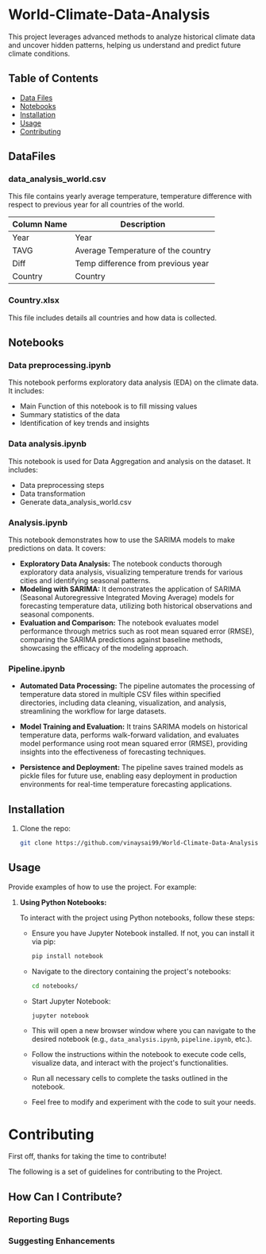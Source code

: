 # World-Climate-Data-Analysis

This project leverages advanced methods to analyze historical climate data and uncover hidden patterns, helping us understand and predict future climate conditions.

## Table of Contents
- [Data Files](#DataFiles)
- [Notebooks](#Notebooks)
- [Installation](#installation)
- [Usage](#usage)
- [Contributing](#contributing)

## DataFiles

### data_analysis_world.csv
This file contains yearly average temperature, temperature difference with respect to previous year for all countries of the world.

| Column Name    | Description                           |
|----------------|---------------------------------------|
| Year           | Year                                  |
| TAVG           | Average Temperature of the country    |
| Diff           | Temp difference from previous year    |
| Country        | Country     |

### Country.xlsx
This file includes details all countries and how data is collected.

## Notebooks

### Data preprocessing.ipynb
This notebook performs exploratory data analysis (EDA) on the climate data. It includes:
- Main Function of this notebook is to fill missing values
- Summary statistics of the data
- Identification of key trends and insights

### Data analysis.ipynb
This notebook is used for Data Aggregation and analysis on the dataset. It includes:
- Data preprocessing steps
- Data transformation
- Generate data_analysis_world.csv

### Analysis.ipynb
This notebook demonstrates how to use the SARIMA models to make predictions on data. It covers:
- **Exploratory Data Analysis:** The notebook conducts thorough exploratory data analysis, visualizing temperature trends for various cities and identifying seasonal patterns.
- **Modeling with SARIMA:** It demonstrates the application of SARIMA (Seasonal Autoregressive Integrated Moving Average) models for forecasting temperature data, utilizing both historical observations and seasonal components.
- **Evaluation and Comparison:** The notebook evaluates model performance through metrics such as root mean squared error (RMSE), comparing the SARIMA predictions against baseline methods, showcasing the efficacy of the modeling approach.

### Pipeline.ipynb
- **Automated Data Processing:** The pipeline automates the processing of temperature data stored in multiple CSV files within specified directories, including data cleaning, visualization, and analysis, streamlining the workflow for large datasets.

- **Model Training and Evaluation:** It trains SARIMA models on historical temperature data, performs walk-forward validation, and evaluates model performance using root mean squared error (RMSE), providing insights into the effectiveness of forecasting techniques.

- **Persistence and Deployment:** The pipeline saves trained models as pickle files for future use, enabling easy deployment in production environments for real-time temperature forecasting applications.

## Installation
1. Clone the repo:
   ```sh
   git clone https://github.com/vinaysai99/World-Climate-Data-Analysis.git

## Usage
Provide examples of how to use the project. For example:

1. **Using Python Notebooks:**

   To interact with the project using Python notebooks, follow these steps:

   - Ensure you have Jupyter Notebook installed. If not, you can install it via pip:
     ```sh
     pip install notebook
     ```

   - Navigate to the directory containing the project's notebooks:
     ```sh
     cd notebooks/
     ```

   - Start Jupyter Notebook:
     ```sh
     jupyter notebook
     ```

   - This will open a new browser window where you can navigate to the desired notebook (e.g., `data_analysis.ipynb`, `pipeline.ipynb`, etc.).

   - Follow the instructions within the notebook to execute code cells, visualize data, and interact with the project's functionalities.

   - Run all necessary cells to complete the tasks outlined in the notebook.

   - Feel free to modify and experiment with the code to suit your needs.
  
# Contributing

First off, thanks for taking the time to contribute!

The following is a set of guidelines for contributing to the Project.

## How Can I Contribute?

### Reporting Bugs

### Suggesting Enhancements


